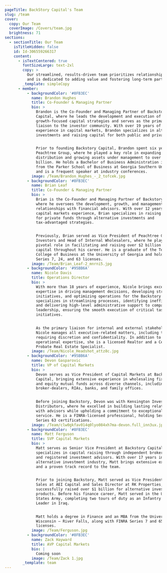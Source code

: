 ```yaml
---
pageTitle: BackStory Capital's Team
slug: /team
cover:
  copy: Our Team
  coverImage: /Covers/team.jpg
  brightness: 71
sections:
  - sectionTitle: Our Team
    isTitleHidden: false
    id: Id-306559266317
    content:
      - isTextCentered: true
        fontSizeLarge: text-2xl
        copy: >
          Our streamlined, results-driven team prioritizes relationship-building
          and is dedicated to adding value and fostering long-term partnerships.
        _template: simpleCopy
      - member:
          - backgroundColor: '#8FB3EC'
            name: Brandon Hughes
            title: Co-Founder & Managing Partner
            bio: >
              Brandon is the Co-Founder and Managing Partner of Backstory
              Capital, where he leads the development and execution of
              growth-focused capital strategies and serves as the primary
              liaison to the investor community. With over 19 years of
              experience in capital markets, Brandon specializes in alternative
              investments and raising capital for both public and private funds.


              Prior to founding Backstory Capital, Brandon spent six years at
              Peachtree Group, where he played a key role in expanding
              distribution and growing assets under management to over $4
              billion. He holds a Bachelor of Business Administration in Finance
              from the Parker School of Business at Georgia Southern University
              and is a frequent speaker at industry conferences.
            image: /Team/Brandon_Hughes_-_2_tofcek.jpg
          - backgroundColor: '#8FB3EC'
            name: Brian Leaf
            title: Co-Founder & Managing Partner
            bio: >
              Brian is the Co-Founder and Managing Partner of Backstory Capital,
              where he oversees the development, growth, and management of
              relationships with financial advisors. With over 12 years of
              capital markets experience, Brian specializes in raising capital
              for private funds through alternative investments and
              tax-advantaged strategies.


              Previously, Brian served as Vice President of Peachtree Group
              Investors and Head of Internal Wholesalers, where he played a
              pivotal role in facilitating and raising over $2 billion in
              capital throughout his career. He is a graduate of the Terry
              College of Business at the University of Georgia and holds FINRA
              Series 7, 24, and 63 licenses.
            image: /Team/Brian_Leaf-2_mnrni5.jpg
          - backgroundColor: '#95BB6A'
            name: Nicole Davis
            title: Operations Director
            bio: >
              With more than 18 years of experience, Nicole brings exceptional
              expertise in driving management decisions, developing strategic
              initiatives, and optimizing operations for the Backstory team. She
              specializes in streamlining processes, identifying inefficiencies,
              and delivering high-level administrative support to company
              leadership, ensuring the smooth execution of critical tasks and
              initiatives.


              As the primary liaison for internal and external stakeholders,
              Nicole manages all executive-related matters, including those
              requiring discretion and confidentiality. In addition to her
              operational expertise, she is a licensed Realtor and a Certified
              Probate Real Estate Specialist.
            image: /Team/Nicole_Headshot_attz8c.jpg
          - backgroundColor: '#95BB6A'
            name: Devon Gasparovic
            title: VP of Capital Markets
            bio: >
              Devon serves as Vice President of Capital Markets at Backstory
              Capital, bringing extensive experience in wholesaling fixed income
              and equity mutual funds across diverse channels, including
              broker-dealers, RIAs, banks, and family offices.


              Before joining Backstory, Devon was with Kensington Investment
              Distributors, where he excelled in building lasting relationships
              with advisors while upholding a commitment to exceptional customer
              service. He is a FINRA-licensed professional, holding Series 7 and
              Series 63 certifications.
            image: /Team/clw0gkfav014q0lyo084xh7ma-devon.full_inn3ux.jpg
          - backgroundColor: '#8FB3EC'
            name: Matt Ferguson
            title: SVP Capital Markets
            bio: >
              Matt serves as Senior Vice President at Backstory Capital,
              specializes in capital raising through independent broker-dealers
              and registered investment advisors. With over 17 years in the
              alternative investment industry, Matt brings extensive expertise
              and a proven track record to the team.


              Prior to joining Backstory, Matt served as Vice President of DST
              Sales at AEI Capital and Sales Director at RK Properties, where he
              successfully raised over $1 billion for alternative investment
              products. Before his finance career, Matt served in the United
              States Army, completing two tours of duty as an Infantry Team
              Leader in Iraq.


              Matt holds a degree in Finance and an MBA from the University of
              Wisconsin – River Falls, along with FINRA Series 7 and 65
              licenses.
            image: /Team/Ferguson.jpg
          - backgroundColor: '#8FB3EC'
            name: Zack Hayward
            title: AVP Capital Markets
            bio: |
              Coming soon
            image: /Team/Zack 1.jpg
        _template: team
---
```


